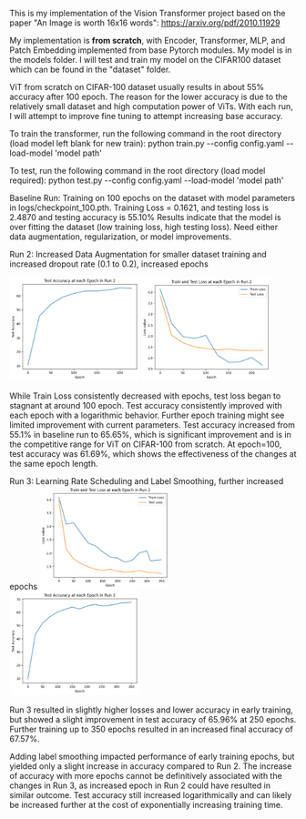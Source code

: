This is my implementation of the Vision Transformer project based on the paper "An Image is worth 16x16 words": https://arxiv.org/pdf/2010.11929

My implementation is **from scratch**, with Encoder, Transformer, MLP, and Patch Embedding implemented from base Pytorch modules. My model is in the models folder. 
I will test and train my model on the CIFAR100 dataset which can be found in the "dataset" folder. 

ViT from scratch on CIFAR-100 dataset usually results in about 55% accuracy after 100 epoch. The reason for the lower accuracy is due to the relatively small dataset and high computation power of ViTs. With each run, I will attempt to improve fine tuning to attempt increasing base accuracy.


To train the transformer, run the following command in the root directory (load model left blank for new train):
python train.py --config config.yaml --load-model 'model path'

To test, run the following command in the root directory (load model required):
python test.py --config config.yaml --load-model 'model path'


Baseline Run: Training on 100 epochs on the dataset with model parameters in logs/checkpoint_100.pth.
Training Loss = 0.1621, and testing loss is 2.4870 and testing accuracy is 55.10% 
Results indicate that the model is over fitting the dataset (low training loss, high testing loss). Need either data augmentation, regularization, or model improvements. 

Run 2: Increased Data Augmentation for smaller dataset training and increased dropout rate (0.1 to 0.2), increased epochs

<img src="outputs/Test_Accuracy_Run_2.png" width=45% height=50%> <img src="outputs/Train%20and%20Test%20Loss%20Run%202.png" width=45% height=50%>

While Train Loss consistently decreased with epochs, test loss began to stagnant at around 100 epoch. Test accuracy consistently improved with each epoch with a logarithmic behavior. Further epoch training might see limited improvement with current parameters. Test accuracy increased from 55.1% in baseline run to 65.65%, which is significant improvement and is in the competitive range for ViT on CIFAR-100 from scratch. At epoch=100, test accuracy was 61.69%, which shows the effectiveness of the changes at the same epoch length. 

Run 3: Learning Rate Scheduling and Label Smoothing, further increased epochs
<img src="outputs/Train_Test_Loss_Run_3.png" width=45% height=50%> <img src="outputs/Test_Accuracy_Run_3.png" width=45% height=50%>

Run 3 resulted in slightly higher losses and lower accuracy in early training, but showed a slight improvement in test accuracy of 65.96% at 250 epochs. Further training up to 350 epochs resulted in an increased final accuracy of 67.57%.

Adding label smoothing impacted performance of early training epochs, but yielded only a slight increase in accuracy compared to Run 2. The increase of accuracy with more epochs cannot be definitively associated with the changes in Run 3, as increased epoch in Run 2 could have resulted in similar outcome. Test accuracy still increased logarithmically and can likely be increased further at the cost of exponentially increasing training time. 

